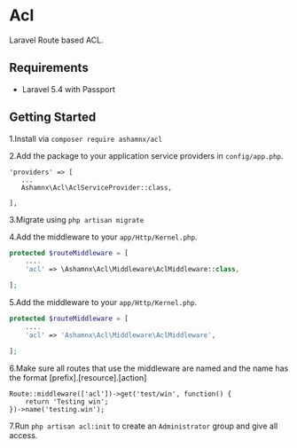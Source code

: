 # Acl

Laravel Route based ACL. 

## Requirements
* Laravel 5.4 with Passport
## Getting Started
1.Install via 
```composer require ashamnx/acl```

2.Add the package to your application service providers in `config/app.php`.
```
'providers' => [
   ...
   Ashamnx\Acl\AclServiceProvider::class,

],
```
3.Migrate using ``php artisan migrate``

4.Add the middleware to your `app/Http/Kernel.php`.

```php
protected $routeMiddleware = [
    ....
    'acl' => \Ashamnx\Acl\Middleware\AclMiddleware::class,

];
```
5.Add the middleware to your `app/Http/Kernel.php`.

```php
protected $routeMiddleware = [
    ....
    'acl' => 'Ashamnx\Acl\Middleware\AclMiddleware',

];
```
6.Make sure all routes that use the middleware are named and the name has the format [prefix].[resource].[action]
````
Route::middleware(['acl'])->get('test/win', function() {
    return 'Testing win';
})->name('testing.win');
````
7.Run ``php artisan acl:init`` to create an `Administrator` group and give all access.
